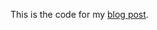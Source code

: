 This is the code for my [blog post](http://iaroslav-ai.github.io/Local-minimum-is-not-a-problem-for-Deep-Learning/).

